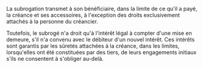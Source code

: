 La subrogation transmet à son bénéficiaire, dans la limite de ce qu'il a payé, la créance et ses accessoires, à l'exception des droits exclusivement attachés à la personne du créancier.

Toutefois, le subrogé n'a droit qu'à l'intérêt légal à compter d'une mise en demeure, s'il n'a convenu avec le débiteur d'un nouvel intérêt. Ces intérêts sont garantis par les sûretés attachées à la créance, dans les limites, lorsqu'elles ont été constituées par des tiers, de leurs engagements initiaux s'ils ne consentent à s'obliger au-delà.
